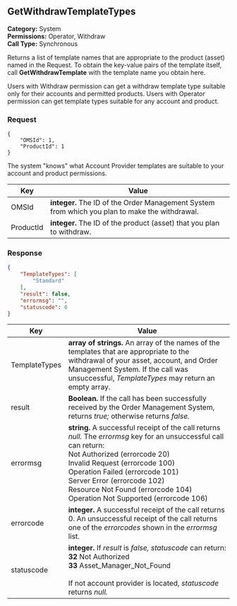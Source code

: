 ## GetWithdrawTemplateTypes

**Category:** System<br />**Permissions:** Operator, Withdraw<br />**Call Type:** Synchronous

Returns a list of template names that are appropriate to the product (asset) named in the Request. To obtain the key-value pairs of the template itself, call **GetWithdrawTemplate** with the template name you obtain here.

Users with Withdraw permission can get a withdraw template type suitable only for their accounts and permitted products. Users with Operator permission can get template types suitable for any account and product.

### Request

```
{
    "OMSId": 1,
    "ProductId": 1
}
```

The system "knows" what Account Provider templates are suitable to your account and product permissions.

| Key       | Value                                                        |
| --------- | ------------------------------------------------------------ |
| OMSId     | **integer.** The ID of the Order Management System from which you plan to make the withdrawal. |
| ProductId | **integer.** The ID of the product (asset) that you plan to withdraw. |

### Response

```json
{
    "TemplateTypes": [
        "Standard"
    ],
    "result": false,
    "errormsg": "",
    "statuscode": 0 
}
```

| Key           | Value                                                        |
| ------------- | ------------------------------------------------------------ |
| TemplateTypes | **array of strings.** An array of the names of the templates that are appropriate to the withdrawal of your asset, account, and Order Management System. If the call was unsuccessful, *TemplateTypes* may return an empty array. |
| result        | **Boolean.** If the call has been successfully received by the Order Management System, returns *true;* otherwise returns *false.* |
| errormsg      | **string.** A successful receipt of the call returns *null.* The *errormsg* key for an unsuccessful call can return:<br />Not Authorized (errorcode 20)<br />Invalid Request (errorcode 100)<br />Operation Failed (errorcode 101)<br />Server Error (errorcode 102)<br />Resource Not Found (errorcode 104)<br />Operation Not Supported (errorcode 106) |
| errorcode     | **integer.** A successful receipt of the call returns 0. An unsuccessful receipt of the call returns one of the *errorcodes* shown in the *errormsg* list. |
| statuscode    | **integer.** If *result* is *false,* *statuscode* can return:<br />**32** Not Authorized<br />**33** Asset_Manager_Not_Found<br /><br />If not account provider is located, *statuscode* returns *null.* |


